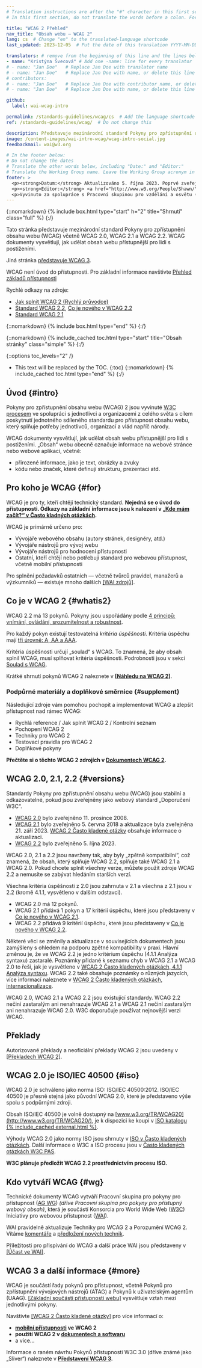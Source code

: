 ```yaml
---
# Translation instructions are after the "#" character in this first section. They are comments that do not show up in the web page. You do not need to translate the instructions after "#".
# In this first section, do not translate the words before a colon. For example, do not translate "title:". Do translate the text after "title:".

title: "WCAG 2 Přehled"
nav_title: "Obsah webu – WCAG 2"
lang: cs  # Change "en" to the translated-language shortcode
last_updated: 2023-12-05  # Put the date of this translation YYYY-MM-DD (with month in the middle)

translators: # remove from the beginning of this line and the lines below: "# " (the hash sign and the space)
- name: "Kristýna Švecová" # Add one -name: line for every translator
# - name: "Jan Doe"   # Replace Jan Doe with translator name
# - name: "Jan Doe"   # Replace Jan Doe with name, or delete this line if not multiple translators
# contributors:
# - name: "Jan Doe"   # Replace Jan Doe with contributor name, or delete this line if none
# - name: "Jan Doe"   # Replace Jan Doe with name, or delete this line if not multiple contributors

github:
  label: wai-wcag-intro

permalink: /standards-guidelines/wcag/cs  # Add the language shortcode to the end, with no slash at end, for example: /link/to/page/fr
ref: /standards-guidelines/wcag/  # Do not change this

description: Představuje mezinárodní standard Pokyny pro zpřístupnění obsahu webu (WCAG) včetně WCAG 2.0, WCAG 2.1 a WCAG 2.2. WCAG dokumenty vysvětlují, jak udělat obsah webu přístupnější pro lidi s postiženími.
image: /content-images/wai-intro-wcag/wcag-intro-social.jpg
feedbackmail: wai@w3.org

# In the footer below:
# Do not change the dates
# Translate the other words below, including "Date:" and "Editor:"
# Translate the Working Group name. Leave the Working Group acronym in English.
footer: >
  <p><strong>Datum:</strong> Aktualizováno 5. října 2023. Poprvé zveřejněno v červenci 2005.</p>
  <p><strong>Editor:</strong> <a href="http://www.w3.org/People/Shawn/">Shawn Lawton Henry</a>.</p>
  <p>Vyvinuto za spolupráce s Pracovní skupinou pro vzdělání a osvětu (<a href="https://www.w3.org/WAI/about/groups/eowg/">EOWG</a>) a Pracovní skupinou pro pokyny pro přístupnost. (<a href="https://www.w3.org/WAI/about/groups/agwg/">AG WG</a>).</p>
---
```


{::nomarkdown}
{% include box.html type="start" h="2" title="Shrnutí" class="full" %}
{:/}

Tato stránka představuje mezinárodní standard Pokyny pro zpřístupnění obsahu webu (WCAG) včetně WCAG 2.0, WCAG 2.1 a WCAG 2.2. WCAG dokumenty vysvětlují, jak udělat obsah webu přístupnější pro lidi s postiženími.

Jiná stránka [představuje WCAG 3](/standards-guidelines/wcag/wcag3-intro/).

WCAG není úvod do přístupnosti. Pro základní informace navštivte [Přehled základů přístupnosti](/fundamentals/)

Rychlé odkazy na zdroje:
* [Jak splnit WCAG 2 (Rychlý průvodce)](http://www.w3.org/WAI/WCAG21/quickref/)
* [Standard WCAG 2.2](https://www.w3.org/TR/WCAG22/), [Co je nového v WCAG 2.2](/standards-guidelines/wcag/new-in-22/)
* [Standard WCAG 2.1](http://www.w3.org/TR/WCAG21/)

{::nomarkdown}
{% include box.html type="end" %}
{:/}

{::nomarkdown}
{% include_cached toc.html type="start" title="Obsah stránky" class="simple" %}
{:/}

{::options toc_levels="2" /}

-   This text will be replaced by the TOC.
{:toc}
{::nomarkdown}
{% include_cached toc.html type="end" %}
{:/}

## Úvod {#intro}

Pokyny pro zpřístupnění obsahu webu (WCAG) 2 jsou vyvinuté [W3C procesem](/standards-guidelines/w3c-process/) ve spolupráci s jednotlivci a organizacemi z celého světa s cílem poskytnutí jednotného sdíleného standardu pro přístupnost obsahu webu, který splňuje potřeby jednotlivců, organizací a vlád napříč národy.

WCAG dokumenty vysvětlují, jak udělat obsah webu přístupnější pro lidi s postiženími. „Obsah“ webu obecně označuje informace na webové stránce nebo webové aplikaci, včetně:

-   přirozené informace, jako je text, obrázky a zvuky
-   kódu nebo značek, které definují strukturu, prezentaci atd.

## Pro koho je WCAG {#for}

WCAG je pro ty, kteří chtějí technický standard. **Nejedná se o úvod do přístupnosti. Odkazy na základní informace jsou k nalezení v [„Kde mám začít?“ v Často kladných otázkách](/standards-guidelines/wcag/faq/#start).**

WCAG je primárně určeno pro:

-   Vývojáře webového obsahu (autory stránek, designéry, atd.)
-   Vývojáře nástrojů pro vývoj webu
-   Vývojáře nástrojů pro hodnocení přístupnosti
-   Ostatní, kteří chtějí nebo potřebují standard pro webovou přístupnost, včetně mobilní přístupnosti

Pro splnění požadavků ostatních &mdash; včetně tvůrců pravidel, manažerů a výzkumníků &mdash; existuje mnoho dalších [[WAI zdrojů]](/resources/).

## Co je v WCAG 2 {#whatis2}

WCAG 2.2 má 13 pokynů. Pokyny jsou uspořádány podle [4 principů: vnímání, ovládání, srozumitelnost a robustnost](https://www.w3.org/WAI/WCAG21/Understanding/intro#understanding-the-four-principles-of-accessibility).

Pro každý pokyn existují testovatelná *kritéria úspěšnosti*. Kritéria úspěchu mají [tři úrovně: A, AA a AAA](https://www.w3.org/WAI/WCAG21/Understanding/conformance#levels).

Kritéria úspěšnosti určují „soulad“ s WCAG. To znamená, že aby obsah splnil WCAG, musí splňovat kritéria úspěšnosti. Podrobnosti jsou v sekci [Soulad s WCAG](https://www.w3.org/TR/WCAG21/#conformance).

Krátké shrnutí pokynů WCAG 2 naleznete v **[[Náhledu na WCAG 2]](/standards-guidelines/wcag/glance/)**.

### Podpůrné materiály a doplňkové směrnice {#supplement}

Následující zdroje vám pomohou pochopit a implementovat WCAG a zlepšit přístupnost nad rámec WCAG:
* Rychlá reference / Jak splnit WCAG 2 / Kontrolní seznam
* Pochopení WCAG 2
* Techniky pro WCAG 2
* Testovací pravidla pro WCAG 2
* Doplňkové pokyny

**Přečtěte si o těchto WCAG 2 zdrojích v [Dokumentech WCAG 2](/standards-guidelines/wcag/docs/).**

## WCAG 2.0, 2.1, 2.2 {#versions}

Standardy Pokyny pro zpřístupnění obsahu webu (WCAG) jsou stabilní a odkazovatelné, pokud jsou zveřejněny jako webový standard „Doporučení W3C“.

* [WCAG 2.0](https://www.w3.org/TR/WCAG20/) bylo zveřejněno 11. prosince 2008.
* [WCAG 2.1](https://www.w3.org/TR/WCAG21/) bylo zveřejněno 5. června 2018 a aktualizace byla zveřejněna 21. září 2023. [WCAG 2 Často kladené otázky](https://www.w3.org/WAI/standards-guidelines/wcag/faq/) obsahuje informace o aktualizaci.
* [WCAG 2.2](https://www.w3.org/TR/WCAG22/) bylo zveřejněno 5. října 2023.

WCAG 2.0, 2.1 a 2.2 jsou navrženy tak, aby byly „zpětně kompatibilní“, což znamená, že obsah, který splňuje WCAG 2.2, splňuje také WCAG 2.1 a WCAG 2.0. Pokud chcete splnit všechny verze, můžete použít zdroje WCAG 2.2 a nemusíte se zabývat hledáním starších verzí.

Všechna kritéria úspěšnosti z 2.0 jsou zahrnuta v 2.1 a všechna z 2.1 jsou v 2.2 (kromě 4.1.1, vysvětleno v dalším odstavci).
* WCAG 2.0 má 12 pokynů.
* WCAG 2.1 přidává 1 pokyn a 17 kritérií úspěchu, které jsou představeny v [Co je nového v WCAG 2.1](https://www.w3.org/WAI/standards-guidelines/wcag/new-in-21/).
* WCAG 2.2 přidává 9 kritérií úspěchu, které jsou představeny v [Co je nového v WCAG 2.2](https://www.w3.org/WAI/standards-guidelines/wcag/new-in-22/).

Některé věci se změnily a aktualizace v souvisejících dokumentech jsou zamýšleny s ohledem na podporu zpětné kompatibility v praxi. Hlavní změnou je, že ve WCAG 2.2 je jedno kritérium úspěchu (4.1.1 Analýza syntaxu) zastaralé. Poznámky přidané k seznamu chyb v WCAG 2.1 a WCAG 2.0 to řeší, jak je vysvětleno v [WCAG 2 Často kladených otázkách, 4.1.1 Analýza syntaxu](https://www.w3.org/WAI/standards-guidelines/wcag/faq/#parsing411). WCAG 2.2 také obsahuje poznámky o různých jazycích, více informací naleznete v [WCAG 2 Často kladených otázkách, internacionalizace](https://www.w3.org/WAI/standards-guidelines/wcag/faq/#118n22).

WCAG 2.0, WCAG 2.1 a WCAG 2.2 jsou existující standardy. WCAG 2.2 nečiní zastaralým ani nenahrazuje WCAG 2.1 a WCAG 2.1 nečiní zastaralým ani nenahrazuje WCAG 2.0. W3C doporučuje používat nejnovější verzi WCAG.

## Překlady

Autorizované překlady a neoficiální překlady WCAG 2 jsou uvedeny v [[Překladech WCAG 2]](/standards-guidelines/wcag/translations/).

## WCAG 2.0 je ISO/IEC 40500 {#iso}

WCAG 2.0 je schváleno jako norma ISO: ISO/IEC 40500:2012. ISO/IEC 40500 je přesně stejná jako původní WCAG 2.0, které je představeno výše spolu s podpůrnými zdroji.

Obsah ISO/IEC 40500 je volně dostupný na [www.w3.org/TR/WCAG20](http://www.w3.org/TR/WCAG20/), je k dispozici ke koupi v [ISO katalogu {% include_cached external.html %}](http://www.iso.org/iso/iso_catalogue/catalogue_tc/catalogue_detail.htm?csnumber=58625).

Výhody WCAG 2.0 jako normy ISO jsou shrnuty v [ISO v Často kladených otázkách](/standards-guidelines/wcag/faq/#iso). Další informace o W3C a ISO procesu jsou v [Často kladených otázkách W3C PAS](http://www.w3.org/2010/04/pasfaq).

**W3C plánuje předložit WCAG 2.2 prostřednictvím procesu ISO.**

## Kdo vytváří WCAG {#wg}

Technické dokumenty WCAG vytváří Pracovní skupina pro pokyny pro přístupnost ([AG WG](https://www.w3.org/WAI/GL/)) *(dříve Pracovní skupina pro pokyny pro přístupný webový obsah)*, která je součástí Konsorcia pro World Wide Web ([W3C](http://www.w3.org)) Iniciativy pro webovou přístupnost ([WAI](https://www.w3.org/WAI/)).

WAI pravidelně aktualizuje Techniky pro WCAG 2 a Porozumění WCAG 2. Vítáme [komentáře](/standards-guidelines/wcag/commenting/) a [předložení nových technik](http://www.w3.org/WAI/GL/WCAG20/TECHS-SUBMIT/).

Příležitosti pro přispívání do WCAG a další práce WAI jsou představeny v [[Účast ve WAI]](/about/participating/).

## WCAG 3 a další informace {#more}

WCAG je součástí řady pokynů pro přístupnost, včetně Pokynů pro zpřístupnění vývojových nástrojů (ATAG) a Pokynů k uživatelským agentům (UAAG). [[Základní součásti přístupnosti webu]](/fundamentals/components/) vysvětluje vztah mezi jednotlivými pokyny.

Navštivte [[WCAG 2 Často kladené otázky]](/standards-guidelines/wcag/faq/) pro více informací o:

-   **[mobilní přístupnosti](/standards-guidelines/wcag/faq/#mobile) ve WCAG 2**
-   **použití WCAG 2 v [dokumentech a softwaru](/standards-guidelines/wcag/faq/#wcag2ict)**
-   a více...

Informace o raném návrhu Pokynů přístupnosti W3C 3.0 (dříve známé jako „Sliver“) naleznete v **[Představení WCAG 3](/standards-guidelines/wcag/wcag3-intro/)**.
